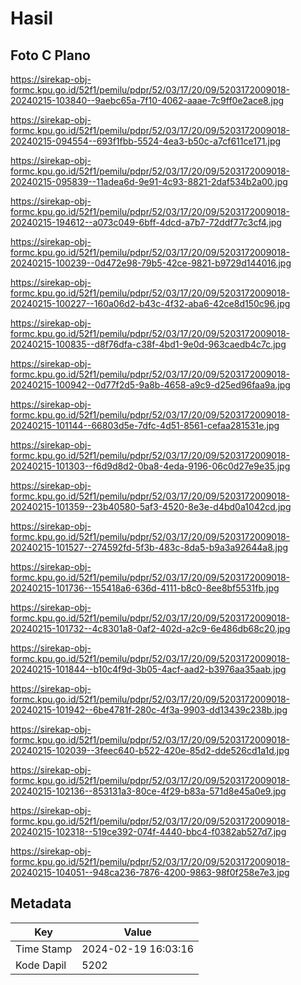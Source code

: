 # Hasil

## Foto C Plano

https://sirekap-obj-formc.kpu.go.id/52f1/pemilu/pdpr/52/03/17/20/09/5203172009018-20240215-103840--9aebc65a-7f10-4062-aaae-7c9ff0e2ace8.jpg

https://sirekap-obj-formc.kpu.go.id/52f1/pemilu/pdpr/52/03/17/20/09/5203172009018-20240215-094554--693f1fbb-5524-4ea3-b50c-a7cf611ce171.jpg

https://sirekap-obj-formc.kpu.go.id/52f1/pemilu/pdpr/52/03/17/20/09/5203172009018-20240215-095839--11adea6d-9e91-4c93-8821-2daf534b2a00.jpg

https://sirekap-obj-formc.kpu.go.id/52f1/pemilu/pdpr/52/03/17/20/09/5203172009018-20240215-194612--a073c049-6bff-4dcd-a7b7-72ddf77c3cf4.jpg

https://sirekap-obj-formc.kpu.go.id/52f1/pemilu/pdpr/52/03/17/20/09/5203172009018-20240215-100239--0d472e98-79b5-42ce-9821-b9729d144016.jpg

https://sirekap-obj-formc.kpu.go.id/52f1/pemilu/pdpr/52/03/17/20/09/5203172009018-20240215-100227--160a06d2-b43c-4f32-aba6-42ce8d150c96.jpg

https://sirekap-obj-formc.kpu.go.id/52f1/pemilu/pdpr/52/03/17/20/09/5203172009018-20240215-100835--d8f76dfa-c38f-4bd1-9e0d-963caedb4c7c.jpg

https://sirekap-obj-formc.kpu.go.id/52f1/pemilu/pdpr/52/03/17/20/09/5203172009018-20240215-100942--0d77f2d5-9a8b-4658-a9c9-d25ed96faa9a.jpg

https://sirekap-obj-formc.kpu.go.id/52f1/pemilu/pdpr/52/03/17/20/09/5203172009018-20240215-101144--66803d5e-7dfc-4d51-8561-cefaa281531e.jpg

https://sirekap-obj-formc.kpu.go.id/52f1/pemilu/pdpr/52/03/17/20/09/5203172009018-20240215-101303--f6d9d8d2-0ba8-4eda-9196-06c0d27e9e35.jpg

https://sirekap-obj-formc.kpu.go.id/52f1/pemilu/pdpr/52/03/17/20/09/5203172009018-20240215-101359--23b40580-5af3-4520-8e3e-d4bd0a1042cd.jpg

https://sirekap-obj-formc.kpu.go.id/52f1/pemilu/pdpr/52/03/17/20/09/5203172009018-20240215-101527--274592fd-5f3b-483c-8da5-b9a3a92644a8.jpg

https://sirekap-obj-formc.kpu.go.id/52f1/pemilu/pdpr/52/03/17/20/09/5203172009018-20240215-101736--155418a6-636d-4111-b8c0-8ee8bf5531fb.jpg

https://sirekap-obj-formc.kpu.go.id/52f1/pemilu/pdpr/52/03/17/20/09/5203172009018-20240215-101732--4c8301a8-0af2-402d-a2c9-6e486db68c20.jpg

https://sirekap-obj-formc.kpu.go.id/52f1/pemilu/pdpr/52/03/17/20/09/5203172009018-20240215-101844--b10c4f9d-3b05-4acf-aad2-b3976aa35aab.jpg

https://sirekap-obj-formc.kpu.go.id/52f1/pemilu/pdpr/52/03/17/20/09/5203172009018-20240215-101942--6be4781f-280c-4f3a-9903-dd13439c238b.jpg

https://sirekap-obj-formc.kpu.go.id/52f1/pemilu/pdpr/52/03/17/20/09/5203172009018-20240215-102039--3feec640-b522-420e-85d2-dde526cd1a1d.jpg

https://sirekap-obj-formc.kpu.go.id/52f1/pemilu/pdpr/52/03/17/20/09/5203172009018-20240215-102136--853131a3-80ce-4f29-b83a-571d8e45a0e9.jpg

https://sirekap-obj-formc.kpu.go.id/52f1/pemilu/pdpr/52/03/17/20/09/5203172009018-20240215-102318--519ce392-074f-4440-bbc4-f0382ab527d7.jpg

https://sirekap-obj-formc.kpu.go.id/52f1/pemilu/pdpr/52/03/17/20/09/5203172009018-20240215-104051--948ca236-7876-4200-9863-98f0f258e7e3.jpg


## Metadata

| Key        | Value               |
| ---------- | ------------------- |
| Time Stamp | 2024-02-19 16:03:16 |
| Kode Dapil | 5202                |



